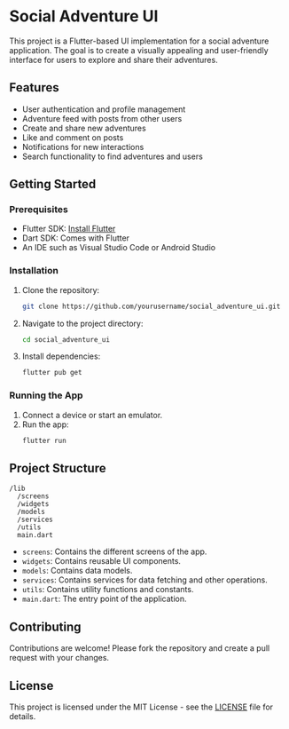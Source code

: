 # Social Adventure UI

This project is a Flutter-based UI implementation for a social adventure application. The goal is to create a visually appealing and user-friendly interface for users to explore and share their adventures.

## Features

-   User authentication and profile management
-   Adventure feed with posts from other users
-   Create and share new adventures
-   Like and comment on posts
-   Notifications for new interactions
-   Search functionality to find adventures and users

## Getting Started

### Prerequisites

-   Flutter SDK: [Install Flutter](https://flutter.dev/docs/get-started/install)
-   Dart SDK: Comes with Flutter
-   An IDE such as Visual Studio Code or Android Studio

### Installation

1. Clone the repository:
    ```bash
    git clone https://github.com/yourusername/social_adventure_ui.git
    ```
2. Navigate to the project directory:
    ```bash
    cd social_adventure_ui
    ```
3. Install dependencies:
    ```bash
    flutter pub get
    ```

### Running the App

1. Connect a device or start an emulator.
2. Run the app:
    ```bash
    flutter run
    ```

## Project Structure

```
/lib
  /screens
  /widgets
  /models
  /services
  /utils
  main.dart
```

-   `screens`: Contains the different screens of the app.
-   `widgets`: Contains reusable UI components.
-   `models`: Contains data models.
-   `services`: Contains services for data fetching and other operations.
-   `utils`: Contains utility functions and constants.
-   `main.dart`: The entry point of the application.

## Contributing

Contributions are welcome! Please fork the repository and create a pull request with your changes.

## License

This project is licensed under the MIT License - see the [LICENSE](LICENSE) file for details.
